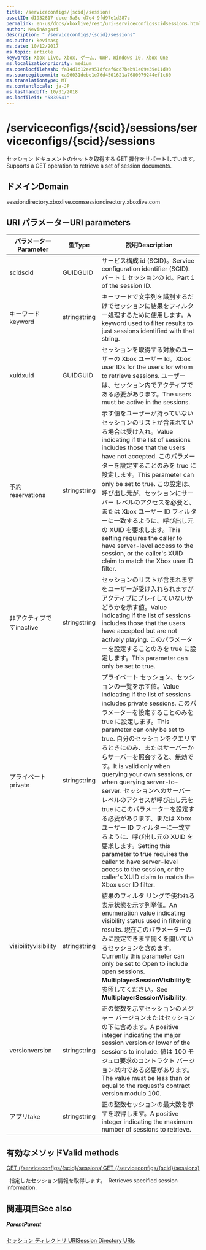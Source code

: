 ```yaml
---
title: /serviceconfigs/{scid}/sessions
assetID: d1932817-dcce-5a5c-d7e4-9fd97e1d287c
permalink: en-us/docs/xboxlive/rest/uri-serviceconfigsscidsessions.html
author: KevinAsgari
description: " /serviceconfigs/{scid}/sessions"
ms.author: kevinasg
ms.date: 10/12/2017
ms.topic: article
keywords: Xbox Live, Xbox, ゲーム, UWP, Windows 10, Xbox One
ms.localizationpriority: medium
ms.openlocfilehash: fa14d1d12ee951dfcaf6cd7beb91e09e39e11d93
ms.sourcegitcommit: ca96031debe1e76d4501621a7680079244ef1c60
ms.translationtype: MT
ms.contentlocale: ja-JP
ms.lasthandoff: 10/31/2018
ms.locfileid: "5839541"
---
```

# <a name="serviceconfigsscidsessions"></a><span data-ttu-id="881e5-104">/serviceconfigs/{scid}/sessions</span><span class="sxs-lookup"><span data-stu-id="881e5-104">/serviceconfigs/{scid}/sessions</span></span>
<span data-ttu-id="881e5-105">セッション ドキュメントのセットを取得する GET 操作をサポートしています。</span><span class="sxs-lookup"><span data-stu-id="881e5-105">Supports a GET operation to retrieve a set of session documents.</span></span> 
<a id="ID4EO"></a>

 
## <a name="domain"></a><span data-ttu-id="881e5-106">ドメイン</span><span class="sxs-lookup"><span data-stu-id="881e5-106">Domain</span></span>
<span data-ttu-id="881e5-107">sessiondirectory.xboxlive.com</span><span class="sxs-lookup"><span data-stu-id="881e5-107">sessiondirectory.xboxlive.com</span></span>  
<a id="ID4ET"></a>

 
## <a name="uri-parameters"></a><span data-ttu-id="881e5-108">URI パラメーター</span><span class="sxs-lookup"><span data-stu-id="881e5-108">URI parameters</span></span>
 
| <span data-ttu-id="881e5-109">パラメーター</span><span class="sxs-lookup"><span data-stu-id="881e5-109">Parameter</span></span>| <span data-ttu-id="881e5-110">型</span><span class="sxs-lookup"><span data-stu-id="881e5-110">Type</span></span>| <span data-ttu-id="881e5-111">説明</span><span class="sxs-lookup"><span data-stu-id="881e5-111">Description</span></span>| 
| --- | --- | --- | 
| <span data-ttu-id="881e5-112">scid</span><span class="sxs-lookup"><span data-stu-id="881e5-112">scid</span></span>| <span data-ttu-id="881e5-113">GUID</span><span class="sxs-lookup"><span data-stu-id="881e5-113">GUID</span></span>| <span data-ttu-id="881e5-114">サービス構成 id (SCID)。</span><span class="sxs-lookup"><span data-stu-id="881e5-114">Service configuration identifier (SCID).</span></span> <span data-ttu-id="881e5-115">パート 1 セッションの id。</span><span class="sxs-lookup"><span data-stu-id="881e5-115">Part 1 of the session ID.</span></span>| 
| <span data-ttu-id="881e5-116">キーワード</span><span class="sxs-lookup"><span data-stu-id="881e5-116">keyword</span></span>| <span data-ttu-id="881e5-117">string</span><span class="sxs-lookup"><span data-stu-id="881e5-117">string</span></span>| <span data-ttu-id="881e5-118">キーワードで文字列を識別するだけでセッションに結果をフィルター処理するために使用します。</span><span class="sxs-lookup"><span data-stu-id="881e5-118">A keyword used to filter results to just sessions identified with that string.</span></span>| 
| <span data-ttu-id="881e5-119">xuid</span><span class="sxs-lookup"><span data-stu-id="881e5-119">xuid</span></span>| <span data-ttu-id="881e5-120">GUID</span><span class="sxs-lookup"><span data-stu-id="881e5-120">GUID</span></span>| <span data-ttu-id="881e5-121">セッションを取得する対象のユーザーの Xbox ユーザー Id。</span><span class="sxs-lookup"><span data-stu-id="881e5-121">Xbox user IDs for the users for whom to retrieve sessions.</span></span> <span data-ttu-id="881e5-122">ユーザーは、セッション内でアクティブである必要があります。</span><span class="sxs-lookup"><span data-stu-id="881e5-122">The users must be active in the sessions.</span></span>| 
| <span data-ttu-id="881e5-123">予約</span><span class="sxs-lookup"><span data-stu-id="881e5-123">reservations</span></span>| <span data-ttu-id="881e5-124">string</span><span class="sxs-lookup"><span data-stu-id="881e5-124">string</span></span>| <span data-ttu-id="881e5-125">示す値をユーザーが持っていないセッションのリストが含まれている場合は受け入れ。</span><span class="sxs-lookup"><span data-stu-id="881e5-125">Value indicating if the list of sessions includes those that the users have not accepted.</span></span> <span data-ttu-id="881e5-126">このパラメーターを設定することのみを true に設定します。</span><span class="sxs-lookup"><span data-stu-id="881e5-126">This parameter can only be set to true.</span></span> <span data-ttu-id="881e5-127">この設定は、呼び出し元が、セッションにサーバー レベルのアクセスを必要と、または Xbox ユーザー ID フィルターに一致するように、呼び出し元の XUID を要求します。</span><span class="sxs-lookup"><span data-stu-id="881e5-127">This setting requires the caller to have server-level access to the session, or the caller's XUID claim to match the Xbox user ID filter.</span></span> | 
| <span data-ttu-id="881e5-128">非アクティブです</span><span class="sxs-lookup"><span data-stu-id="881e5-128">inactive</span></span>| <span data-ttu-id="881e5-129">string</span><span class="sxs-lookup"><span data-stu-id="881e5-129">string</span></span>| <span data-ttu-id="881e5-130">セッションのリストが含まれますをユーザーが受け入れられますがアクティブにプレイしていないかどうかを示す値。</span><span class="sxs-lookup"><span data-stu-id="881e5-130">Value indicating if the list of sessions includes those that the users have accepted but are not actively playing.</span></span> <span data-ttu-id="881e5-131">このパラメーターを設定することのみを true に設定します。</span><span class="sxs-lookup"><span data-stu-id="881e5-131">This parameter can only be set to true.</span></span>| 
| <span data-ttu-id="881e5-132">プライベート</span><span class="sxs-lookup"><span data-stu-id="881e5-132">private</span></span>| <span data-ttu-id="881e5-133">string</span><span class="sxs-lookup"><span data-stu-id="881e5-133">string</span></span>| <span data-ttu-id="881e5-134">プライベート セッション、セッションの一覧を示す値。</span><span class="sxs-lookup"><span data-stu-id="881e5-134">Value indicating if the list of sessions includes private sessions.</span></span> <span data-ttu-id="881e5-135">このパラメーターを設定することのみを true に設定します。</span><span class="sxs-lookup"><span data-stu-id="881e5-135">This parameter can only be set to true.</span></span> <span data-ttu-id="881e5-136">自分のセッションをクエリするときにのみ、またはサーバーからサーバーを照会すると、無効です。</span><span class="sxs-lookup"><span data-stu-id="881e5-136">It is valid only when querying your own sessions, or when querying server-to-server.</span></span> <span data-ttu-id="881e5-137">セッションへのサーバー レベルのアクセスが呼び出し元を true にこのパラメーターを設定する必要があります、または Xbox ユーザー ID フィルターに一致するように、呼び出し元の XUID を要求します。</span><span class="sxs-lookup"><span data-stu-id="881e5-137">Setting this parameter to true requires the caller to have server-level access to the session, or the caller's XUID claim to match the Xbox user ID filter.</span></span> | 
| <span data-ttu-id="881e5-138">visibility</span><span class="sxs-lookup"><span data-stu-id="881e5-138">visibility</span></span>| <span data-ttu-id="881e5-139">string</span><span class="sxs-lookup"><span data-stu-id="881e5-139">string</span></span>| <span data-ttu-id="881e5-140">結果のフィルタ リングで使われる表示状態を示す列挙値。</span><span class="sxs-lookup"><span data-stu-id="881e5-140">An enumeration value indicating visibility status used in filtering results.</span></span> <span data-ttu-id="881e5-141">現在このパラメーターのみに設定できます開くを開いているセッションを含めます。</span><span class="sxs-lookup"><span data-stu-id="881e5-141">Currently this parameter can only be set to Open to include open sessions.</span></span> <span data-ttu-id="881e5-142"><b>MultiplayerSessionVisibility</b>を参照してください。</span><span class="sxs-lookup"><span data-stu-id="881e5-142">See <b>MultiplayerSessionVisibility</b>.</span></span>| 
| <span data-ttu-id="881e5-143">version</span><span class="sxs-lookup"><span data-stu-id="881e5-143">version</span></span>| <span data-ttu-id="881e5-144">string</span><span class="sxs-lookup"><span data-stu-id="881e5-144">string</span></span>| <span data-ttu-id="881e5-145">正の整数を示すセッションのメジャー バージョンまたはセッションの下に含めます。</span><span class="sxs-lookup"><span data-stu-id="881e5-145">A positive integer indicating the major session version or lower of the sessions to include.</span></span> <span data-ttu-id="881e5-146">値は 100 モジュロ要求のコントラクト バージョン以内である必要があります。</span><span class="sxs-lookup"><span data-stu-id="881e5-146">The value must be less than or equal to the request's contract version modulo 100.</span></span>| 
| <span data-ttu-id="881e5-147">アプリ</span><span class="sxs-lookup"><span data-stu-id="881e5-147">take</span></span>| <span data-ttu-id="881e5-148">string</span><span class="sxs-lookup"><span data-stu-id="881e5-148">string</span></span>| <span data-ttu-id="881e5-149">正の整数セッションの最大数を示すを取得します。</span><span class="sxs-lookup"><span data-stu-id="881e5-149">A positive integer indicating the maximum number of sessions to retrieve.</span></span>| 
  
<a id="ID4E1D"></a>

 
## <a name="valid-methods"></a><span data-ttu-id="881e5-150">有効なメソッド</span><span class="sxs-lookup"><span data-stu-id="881e5-150">Valid methods</span></span>

[<span data-ttu-id="881e5-151">GET (/serviceconfigs/{scid}/sessions)</span><span class="sxs-lookup"><span data-stu-id="881e5-151">GET (/serviceconfigs/{scid}/sessions)</span></span>](uri-serviceconfigsscidsessionsget.md)

<span data-ttu-id="881e5-152">&nbsp;&nbsp;指定したセッション情報を取得します。</span><span class="sxs-lookup"><span data-stu-id="881e5-152">&nbsp;&nbsp;Retrieves specified session information.</span></span>
 
<a id="ID4EEE"></a>

 
## <a name="see-also"></a><span data-ttu-id="881e5-153">関連項目</span><span class="sxs-lookup"><span data-stu-id="881e5-153">See also</span></span>
 
<a id="ID4EGE"></a>

 
##### <a name="parent"></a><span data-ttu-id="881e5-154">Parent</span><span class="sxs-lookup"><span data-stu-id="881e5-154">Parent</span></span> 

[<span data-ttu-id="881e5-155">セッション ディレクトリ URI</span><span class="sxs-lookup"><span data-stu-id="881e5-155">Session Directory URIs</span></span>](atoc-reference-sessiondirectory.md)

   